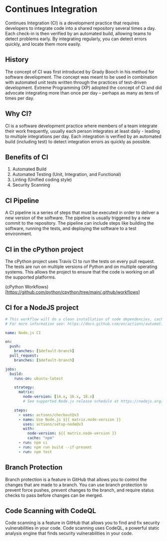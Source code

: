 # Continues Integration

Continues Integration (CI) is a development practice that requires developers to integrate code into a shared repository several times a day. Each check-in is then verified by an automated build, allowing teams to detect problems early. By integrating regularly, you can detect errors quickly, and locate them more easily.

## History

The concept of CI was first introduced by Grady Booch in his method for software development. The concept was meant to be used in combination with automated unit tests written through the practices of test-driven development. Extreme Programming (XP) adopted the concept of CI and did advocate integrating more than once per day – perhaps as many as tens of times per day.

## Why CI?

CI is a software development practice where members of a team integrate their work frequently, usually each person integrates at least daily - leading to multiple integrations per day. Each integration is verified by an automated build (including test) to detect integration errors as quickly as possible.

## Benefits of CI

1. Automated Build
2. Automated Testing (Unit, Integration, and Functional)
3. Linting (Unified coding style)
4. Security Scanning

## CI Pipeline

A CI pipeline is a series of steps that must be executed in order to deliver a new version of the software. The pipeline is usually triggered by a new commit to the repository. The pipeline can include steps like building the software, running the tests, and deploying the software to a test environment.

## CI in the cPython project

The cPython project uses Travis CI to run the tests on every pull request. The tests are run on multiple versions of Python and on multiple operating systems. This allows the project to ensure that the code is working on all the supported platforms.

(cPython Workflows)[https://github.com/python/cpython/tree/main/.github/workflows]

## CI for a NodeJS project

```yaml
# This workflow will do a clean installation of node dependencies, cache/restore them, build the source code and run tests across different versions of node
# For more information see: https://docs.github.com/en/actions/automating-builds-and-tests/building-and-testing-nodejs

name: Node.js CI

on:
  push:
    branches: [$default-branch]
  pull_request:
    branches: [$default-branch]

jobs:
  build:
    runs-on: ubuntu-latest

    strategy:
      matrix:
        node-version: [14.x, 16.x, 18.x]
        # See supported Node.js release schedule at https://nodejs.org/en/about/releases/

    steps:
      - uses: actions/checkout@v3
      - name: Use Node.js ${{ matrix.node-version }}
        uses: actions/setup-node@v3
        with:
          node-version: ${{ matrix.node-version }}
          cache: "npm"
      - run: npm ci
      - run: npm run build --if-present
      - run: npm test
```

## Branch Protection

Branch protection is a feature in GitHub that allows you to control the changes that are made to a branch. You can use branch protection to prevent force pushes, prevent changes to the branch, and require status checks to pass before changes can be merged.

## Code Scanning with CodeQL

Code scanning is a feature in GitHub that allows you to find and fix security vulnerabilities in your code. Code scanning uses CodeQL, a powerful static analysis engine that finds security vulnerabilities in your code.
